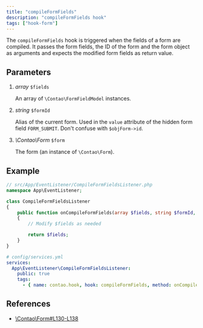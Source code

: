 ```yaml
---
title: "compileFormFields"
description: "compileFormFields hook"
tags: ["hook-form"]
---
```


The `compileFormFields` hook is triggered when the fields of a form are compiled. 
It passes the form fields, the ID of the form and the form object as arguments
and expects the modified form fields as return value.


## Parameters

1. *array* `$fields`

	  An array of `\Contao\FormFieldModel` instances.

2. *string* `$formId`

	  Alias of the current form. Used in the `value` attribute of the hidden form
    field `FORM_SUBMIT`. Don't confuse with `$objForm->id`.

3. *\Contao\Form* `$form`

	  The form (an instance of `\Contao\Form`).


## Example

```php
// src/App/EventListener/CompileFormFieldsListener.php
namespace App\EventListener;

class CompileFormFieldsListener
{
    public function onCompileFormFields(array $fields, string $formId, \Contao\Form $form): array
    {
        // Modify $fields as needed

        return $fields;
    }
}
```

```yml
# config/services.yml
services:
  App\EventListener\CompileFormFieldsListener:
    public: true
    tags:
      - { name: contao.hook, hook: compileFormFields, method: onCompileFormFields }
```


## References

* [\Contao\Form#L130-L138](https://github.com/contao/contao/blob/4.7.6/core-bundle/src/Resources/contao/forms/Form.php#L130-L138)
